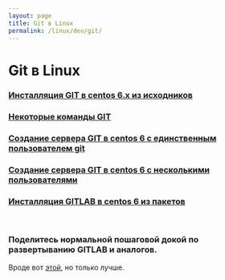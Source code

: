 ```yaml
---
layout: page
title: Git в Linux
permalink: /linux/dev/git/
---
```


# Git в Linux

### [Инсталляция GIT в centos 6.x из исходников](/linux/dev/git/installation/centos/6/)

### [Некоторые команды GIT](/linux/dev/git/commands/)

### [Создание сервера GIT в centos 6 с единственным пользователем git](/linux/dev/git/git-server/centos/6/ver1/)

### [Создание сервера GIT в centos 6 с несколькими пользователями](/linux/dev/git/git-server/centos/6/ver2/)

### [Инсталляция GITLAB в centos 6 из пакетов](/linux/dev/git/gitlab/centos/6/)

<br/>

### Поделитесь нормальной пошаговой докой по развертыванию GITLAB и аналогов.

Вроде вот [этой](https://github.com/sysadm-ru/gitlab-recipes/tree/master/install/centos), но только лучше.
